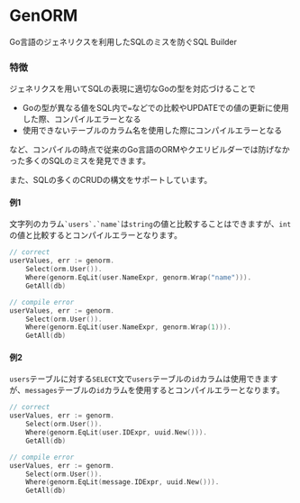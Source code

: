 # GenORM

Go言語のジェネリクスを利用したSQLのミスを防ぐSQL Builder

### 特徴

ジェネリクスを用いてSQLの表現に適切なGoの型を対応づけることで

* Goの型が異なる値をSQL内で`=`などでの比較やUPDATEでの値の更新に使用した際、コンパイルエラーとなる
* 使用できないテーブルのカラム名を使用した際にコンパイルエラーとなる

など、コンパイルの時点で従来のGo言語のORMやクエリビルダーでは防げなかった多くのSQLのミスを発見できます。

また、SQLの多くのCRUDの構文をサポートしています。

#### 例1

文字列のカラム`` `users`.`name` ``は`string`の値と比較することはできますが、`int`の値と比較するとコンパイルエラーとなります。

```go
// correct
userValues, err := genorm.
	Select(orm.User()).
	Where(genorm.EqLit(user.NameExpr, genorm.Wrap("name"))).
	GetAll(db)

// compile error
userValues, err := genorm.
	Select(orm.User()).
	Where(genorm.EqLit(user.NameExpr, genorm.Wrap(1))).
	GetAll(db)
```

#### 例2

`users`テーブルに対する`SELECT`文で`users`テーブルの`id`カラムは使用できますが、`messages`テーブルの`id`カラムを使用するとコンパイルエラーとなります。

```go
// correct
userValues, err := genorm.
	Select(orm.User()).
	Where(genorm.EqLit(user.IDExpr, uuid.New())).
	GetAll(db)

// compile error
userValues, err := genorm.
	Select(orm.User()).
	Where(genorm.EqLit(message.IDExpr, uuid.New())).
	GetAll(db)
```
